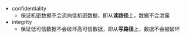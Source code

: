 - confidentiality
	- 保证机密数据不会流向低机密数据，即从**读路径**上，数据不会泄露
- integrity
	- 保证低可信数据不会破坏高可信数据，即从**写路径**上，数据不会被破坏